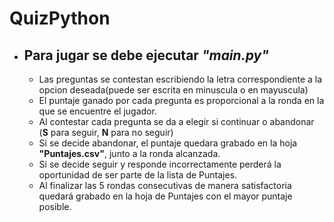 # QuizPython

* ##  Para jugar se debe ejecutar ***"main.py"***

  * Las preguntas se contestan escribiendo la letra correspondiente a la opcion deseada(puede ser escrita en minuscula o en mayuscula)
  * El puntaje ganado por cada pregunta es proporcional a la ronda en la que se encuentre el jugador.
  * Al contestar cada pregunta se da a elegir si continuar o abandonar (**S** para seguir, **N** para no seguir)
  * Si se decide abandonar, el puntaje quedara grabado en la hoja **"Puntajes.csv"**, junto a la ronda alcanzada.
  * Si se decide seguir y responde incorrectamente perderá la oportunidad de ser parte de la lista de Puntajes.
  * Al finalizar las 5 rondas consecutivas de manera satisfactoria quedará grabado en la hoja de Puntajes con el mayor puntaje posible.

